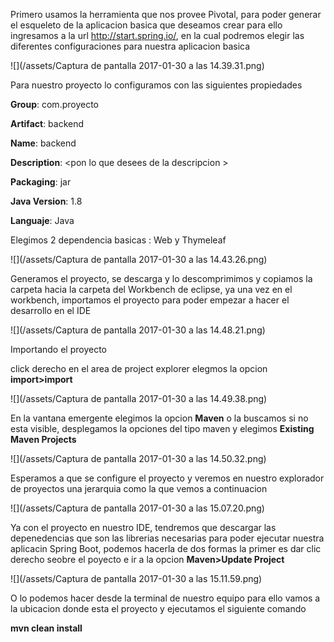 Primero usamos la herramienta que nos provee Pivotal, para poder generar el esqueleto de la aplicacion basica que deseamos crear para ello ingresamos a la url http://start.spring.io/, en la cual podremos elegir las diferentes configuraciones para nuestra aplicacion basica



![](/assets/Captura de pantalla 2017-01-30 a las 14.39.31.png)



Para nuestro proyecto lo configuramos con las siguientes propiedades

**Group**: com.proyecto

**Artifact**: backend

**Name**: backend

**Description**: &lt;pon lo que desees de la descripcion &gt;

**Packaging**: jar

**Java Version**: 1.8

**Languaje**: Java

Elegimos 2 dependencia basicas : Web y Thymeleaf

![](/assets/Captura de pantalla 2017-01-30 a las 14.43.26.png)

Generamos el proyecto, se descarga y lo descomprimimos y copiamos la carpeta hacia la carpeta del Workbench de eclipse, ya una vez en el workbench, importamos el proyecto para poder empezar a hacer el desarrollo en el IDE

![](/assets/Captura de pantalla 2017-01-30 a las 14.48.21.png)



Importando el proyecto

click derecho en el area de project explorer elegmos la opcion **import&gt;import**

![](/assets/Captura de pantalla 2017-01-30 a las 14.49.38.png)

En la vantana emergente elegimos la opcion **Maven** o la buscamos si no esta visible, desplegamos la opciones del tipo maven y elegimos **Existing Maven Projects**

![](/assets/Captura de pantalla 2017-01-30 a las 14.50.32.png)

Esperamos a que se configure el proyecto y veremos en nuestro explorador de proyectos una jerarquia como la que vemos a continuacion 

![](/assets/Captura de pantalla 2017-01-30 a las 15.07.20.png)

Ya con el proyecto en nuestro IDE, tendremos que descargar las depenedencias que son las librerias necesarias para poder ejecutar nuestra aplicacin Spring Boot, podemos hacerla de dos formas la primer es dar clic derecho seobre el poyecto e ir a la opcion **Maven&gt;Update  Project**

![](/assets/Captura de pantalla 2017-01-30 a las 15.11.59.png)



O lo podemos hacer desde la terminal de nuestro equipo para ello vamos a la ubicacion donde esta el proyecto y ejecutamos el siguiente comando 

**mvn clean install** 



